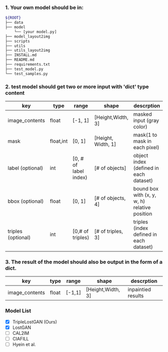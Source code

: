 
### 1. Your own model should be in: 
```bash
${ROOT}
├── data
├── model
    └── [your model.py]
├── model_layout2img
├── scripts
├── utils
├── utils_layout2img
├── INSTALL.md
├── README.md
├── requirements.txt
├── test_model.py
└── test_samples.py
```

### 2. test model should get two or more input with 'dict' type content

| key                | type      | range                 | shape              | descrption                                    |
|--------------------|-----------|-----------------------|--------------------|-----------------------------------------------|
| image_contents     | float     | [-1, 1]                | [Height,Width, 3]  | masked input (gray color)                     |
| mask               | float,int | [0, 1]                | [Height, Width, 1] | mask(1 to mask in each pixel)                 |
| label (optional)   | int       | [0, # of label index) | [# of objects]     | object index (defined in each dataset)        |
| bbox (optional)    | float     | [0, 1]                | [# of objects, 4]  | bound box with (x, y, w, h) relative position |
| triples (optional) | int       | [0,# of triples)      | [# of triples, 3]  | triples (index defined in each dataset)       |

### 3. The result of the model should also be output in the form of a dict.

| key                | type      | range                 | shape              | descrption                                    |
|--------------------|-----------|-----------------------|--------------------|-----------------------------------------------|
| image_contents     | float     | [-1,1]                | [Height,Width, 3]  |inpaintied results                     |

### Model List
- [X] TripleLostGAN (Ours)
- [X] LostGAN
- [ ] CAL2IM
- [ ] CIAFILL
- [ ] Hyein et al.